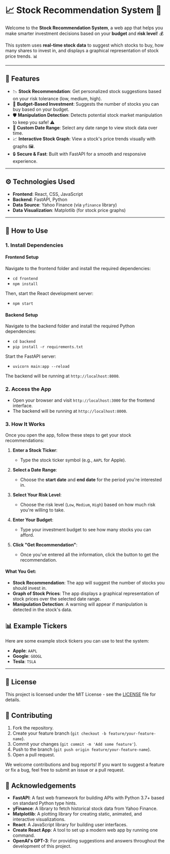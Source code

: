 # 📈 Stock Recommendation System 🚀

Welcome to the **Stock Recommendation System**, a web app that helps you make smarter investment decisions based on your **budget** and **risk level**! 💰

This system uses **real-time stock data** to suggest which stocks to buy, how many shares to invest in, and displays a graphical representation of stock price trends. 📊

---

## 🚀 Features

- 📉 **Stock Recommendation**: Get personalized stock suggestions based on your risk tolerance (low, medium, high).
- 💸 **Budget-Based Investment**: Suggests the number of stocks you can buy based on your budget.
- 🛡️ **Manipulation Detection**: Detects potential stock market manipulation to keep you safe! ⚠️
- 📅 **Custom Date Range**: Select any date range to view stock data over time.
- 📈 **Interactive Stock Graph**: View a stock's price trends visually with graphs 🖼️.
- 🔒 **Secure & Fast**: Built with FastAPI for a smooth and responsive experience.

---

## ⚙️ Technologies Used

- **Frontend**: React, CSS, JavaScript
- **Backend**: FastAPI, Python
- **Data Source**: Yahoo Finance (via `yfinance` library)
- **Data Visualization**: Matplotlib (for stock price graphs)

---

## 📲 How to Use

### 1. Install Dependencies

#### Frontend Setup

Navigate to the frontend folder and install the required dependencies:

- `cd frontend`
- `npm install`

Then, start the React development server:

- `npm start`

#### Backend Setup

Navigate to the backend folder and install the required Python dependencies:

- `cd backend`
- `pip install -r requirements.txt`

Start the FastAPI server:

- `uvicorn main:app --reload`

The backend will be running at `http://localhost:8000`.

### 2. Access the App

- Open your browser and visit `http://localhost:3000` for the frontend interface.
- The backend will be running at `http://localhost:8000`.

### 3. How It Works

Once you open the app, follow these steps to get your stock recommendations:

1. **Enter a Stock Ticker**: 
   - Type the stock ticker symbol (e.g., `AAPL` for Apple).
   
2. **Select a Date Range**: 
   - Choose the **start date** and **end date** for the period you're interested in.

3. **Select Your Risk Level**: 
   - Choose the risk level (`Low`, `Medium`, `High`) based on how much risk you're willing to take.

4. **Enter Your Budget**: 
   - Type your investment budget to see how many stocks you can afford.

5. **Click "Get Recommendation"**:
   - Once you've entered all the information, click the button to get the recommendation.

#### What You Get:
- **Stock Recommendation**: The app will suggest the number of stocks you should invest in.
- **Graph of Stock Prices**: The app displays a graphical representation of stock prices over the selected date range.
- **Manipulation Detection**: A warning will appear if manipulation is detected in the stock's data.

## 📊 Example Tickers

Here are some example stock tickers you can use to test the system:

- **Apple**: `AAPL`
- **Google**: `GOOGL`
- **Tesla**: `TSLA`

---


## 📝 License

This project is licensed under the MIT License - see the [LICENSE](LICENSE) file for details.

## 🤝 Contributing

1. Fork the repository.
2. Create your feature branch (`git checkout -b feature/your-feature-name`).
3. Commit your changes (`git commit -m 'Add some feature'`).
4. Push to the branch (`git push origin feature/your-feature-name`).
5. Open a pull request.

We welcome contributions and bug reports! If you want to suggest a feature or fix a bug, feel free to submit an issue or a pull request.

## 🙏 Acknowledgements

- **FastAPI**: A fast web framework for building APIs with Python 3.7+ based on standard Python type hints.
- **yFinance**: A library to fetch historical stock data from Yahoo Finance.
- **Matplotlib**: A plotting library for creating static, animated, and interactive visualizations.
- **React**: A JavaScript library for building user interfaces.
- **Create React App**: A tool to set up a modern web app by running one command.
- **OpenAI's GPT-3**: For providing suggestions and answers throughout the development of this project.





